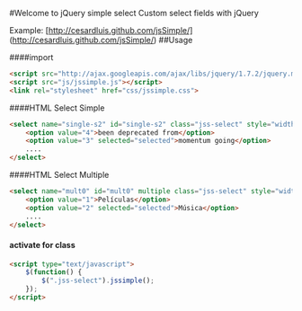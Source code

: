 #Welcome to jQuery simple select
Custom select fields with jQuery

Example: [http://cesardluis.github.com/jsSimple/] (http://cesardluis.github.com/jsSimple/)
##Usage

####import
```html
<script src="http://ajax.googleapis.com/ajax/libs/jquery/1.7.2/jquery.min.js"></script>
<script src="js/jssimple.js"></script>
<link rel="stylesheet" href="css/jssimple.css">

```

####HTML Select Simple
```html
<select name="single-s2" id="single-s2" class="jss-select" style="width:250px">
	<option value="4">been deprecated from</option>
	<option value="3" selected="selected">momentum going</option>
	....
</select>
```
####HTML Select Multiple
```html
<select name="mult0" id="mult0" multiple class="jss-select" style="width:300px">
	<option value="1">Películas</option>
	<option value="2" selected="selected">Música</option>
	....
</select>		
```

#### activate for class
```html
<script type="text/javascript">
	$(function() {
	    $(".jss-select").jssimple();
	});
</script>
```

